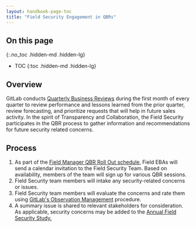 ```yaml
---
layout: handbook-page-toc
title: "Field Security Engagement in QBRs"
---
```


## On this page
{:.no_toc .hidden-md .hidden-lg}
 
- TOC
{:toc .hidden-md .hidden-lg}

## Overview

GitLab conducts [Quarterly Business Reviews](/handbook/sales/qbrs/) during the first month of every quarter to review performance and lessons learned from the prior quarter, review forecasting, and prioritize requests that will help in future sales activity. In the spirit of Transparency and Collaboration, the Field Security participates in the QBR process to gather information and recommendations for future security related concerns. 

## Process

1. As part of the [Field Manager QBR Roll Out schedule](/handbook/sales/qbrs/#sample-field-manager-qbr-roll-out---virtual), Field EBAs will send a calendar invitation to the Field Security Team. Based on availability, members of the team will sign up for various QBR sessions. 
1. Field Security team members will intake any security-related concerns or issues. 
1. Field Security team members will evaluate the concerns and rate them using [GitLab's Observation Management](/handbook/engineering/security/security-assurance/observation-management-procedure.html#observation-risk-ratings) procedure. 
1. A summary issue is shared to relevant stakeholders for consideration. As applicable, security concerns may be added to the [Annual Field Security Study.](/handbook/engineering/security/security-assurance/field-security/field-security-study.html) 
